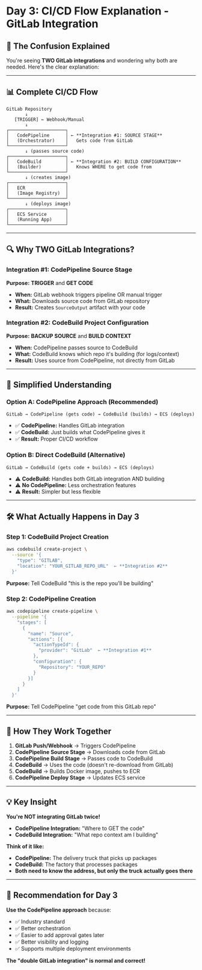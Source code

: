 # Day 3: CI/CD Flow Explanation - GitLab Integration

## 🤔 **The Confusion Explained**

You're seeing **TWO GitLab integrations** and wondering why both are needed. Here's the clear explanation:

---

## 📊 **Complete CI/CD Flow**

```
GitLab Repository
       ↓
   [TRIGGER] ← Webhook/Manual
       ↓
┌─────────────────────┐
│   CodePipeline      │ ← **Integration #1: SOURCE STAGE**
│   (Orchestrator)    │   Gets code from GitLab
└─────────────────────┘
       ↓ (passes source code)
┌─────────────────────┐
│   CodeBuild         │ ← **Integration #2: BUILD CONFIGURATION**
│   (Builder)         │   Knows WHERE to get code from
└─────────────────────┘
       ↓ (creates image)
┌─────────────────────┐
│   ECR               │
│   (Image Registry)  │
└─────────────────────┘
       ↓ (deploys image)
┌─────────────────────┐
│   ECS Service       │
│   (Running App)     │
└─────────────────────┘
```

---

## 🔍 **Why TWO GitLab Integrations?**

### **Integration #1: CodePipeline Source Stage**
**Purpose:** **TRIGGER** and **GET CODE**
- **When:** GitLab webhook triggers pipeline OR manual trigger
- **What:** Downloads source code from GitLab repository
- **Result:** Creates `SourceOutput` artifact with your code

### **Integration #2: CodeBuild Project Configuration**
**Purpose:** **BACKUP SOURCE** and **BUILD CONTEXT**
- **When:** CodePipeline passes source to CodeBuild
- **What:** CodeBuild knows which repo it's building (for logs/context)
- **Result:** Uses source from CodePipeline, not directly from GitLab

---

## 🎯 **Simplified Understanding**

### **Option A: CodePipeline Approach (Recommended)**
```
GitLab → CodePipeline (gets code) → CodeBuild (builds) → ECS (deploys)
```
- ✅ **CodePipeline:** Handles GitLab integration
- ✅ **CodeBuild:** Just builds what CodePipeline gives it
- ✅ **Result:** Proper CI/CD workflow

### **Option B: Direct CodeBuild (Alternative)**
```
GitLab → CodeBuild (gets code + builds) → ECS (deploys)
```
- ⚠️ **CodeBuild:** Handles both GitLab integration AND building
- ⚠️ **No CodePipeline:** Less orchestration features
- ⚠️ **Result:** Simpler but less flexible

---

## 🛠️ **What Actually Happens in Day 3**

### **Step 1: CodeBuild Project Creation**
```bash
aws codebuild create-project \
  --source '{
    "type": "GITLAB",
    "location": "YOUR_GITLAB_REPO_URL"  ← **Integration #2**
  }'
```
**Purpose:** Tell CodeBuild "this is the repo you'll be building"

### **Step 2: CodePipeline Creation**
```bash
aws codepipeline create-pipeline \
  --pipeline '{
    "stages": [
      {
        "name": "Source",
        "actions": [{
          "actionTypeId": {
            "provider": "GitLab"  ← **Integration #1**
          },
          "configuration": {
            "Repository": "YOUR_REPO"
          }
        }]
      }
    ]
  }'
```
**Purpose:** Tell CodePipeline "get code from this GitLab repo"

---

## 🤝 **How They Work Together**

1. **GitLab Push/Webhook** → Triggers CodePipeline
2. **CodePipeline Source Stage** → Downloads code from GitLab
3. **CodePipeline Build Stage** → Passes code to CodeBuild
4. **CodeBuild** → Uses the code (doesn't re-download from GitLab)
5. **CodeBuild** → Builds Docker image, pushes to ECR
6. **CodePipeline Deploy Stage** → Updates ECS service

---

## 💡 **Key Insight**

**You're NOT integrating GitLab twice!**

- **CodePipeline Integration:** "Where to GET the code"
- **CodeBuild Integration:** "What repo context am I building"

**Think of it like:**
- **CodePipeline:** The delivery truck that picks up packages
- **CodeBuild:** The factory that processes packages
- **Both need to know the address, but only the truck actually goes there**

---

## 🎯 **Recommendation for Day 3**

**Use the CodePipeline approach** because:
- ✅ Industry standard
- ✅ Better orchestration
- ✅ Easier to add approval gates later
- ✅ Better visibility and logging
- ✅ Supports multiple deployment environments

**The "double GitLab integration" is normal and correct!**
